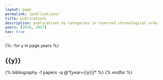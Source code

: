 ```yaml
---
layout: page
permalink: /publications/
title: publications
description: publications by categories in reversed chronological order. generated by jekyll-scholar.
years: [2018, 2017]
nav: true
---
```

<!-- _pages/publications.md -->
<div class="publications">

{%- for y in page.years %}
  <h2 class="year">{{y}}</h2>
  {% bibliography -f papers -q @*[year={{y}}]* %}
{% endfor %}

</div>
